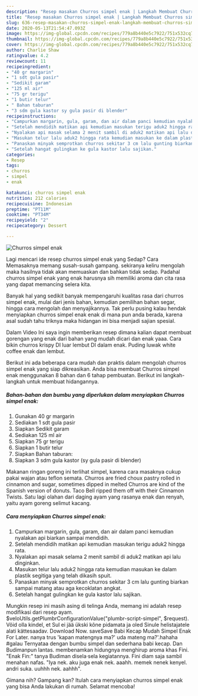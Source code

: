 ```yaml
---
description: "Resep masakan Churros simpel enak | Langkah Membuat Churros simpel enak Yang Enak Dan Mudah"
title: "Resep masakan Churros simpel enak | Langkah Membuat Churros simpel enak Yang Enak Dan Mudah"
slug: 636-resep-masakan-churros-simpel-enak-langkah-membuat-churros-simpel-enak-yang-enak-dan-mudah
date: 2020-05-13T21:54:47.093Z
image: https://img-global.cpcdn.com/recipes/779a8b440e5c7922/751x532cq70/churros-simpel-enak-foto-resep-utama.jpg
thumbnail: https://img-global.cpcdn.com/recipes/779a8b440e5c7922/751x532cq70/churros-simpel-enak-foto-resep-utama.jpg
cover: https://img-global.cpcdn.com/recipes/779a8b440e5c7922/751x532cq70/churros-simpel-enak-foto-resep-utama.jpg
author: Charlie Shaw
ratingvalue: 4.2
reviewcount: 11
recipeingredient:
- "40 gr margarin"
- "1 sdt gula pasir"
- "Sedikit garam"
- "125 ml air"
- "75 gr terigu"
- "1 butir telur"
- " Bahan taburan"
- "3 sdm gula kastor sy gula pasir di blender"
recipeinstructions:
- "Campurkan margarin, gula, garam, dan air dalam panci kemudian nyalakan api biarkan sampai mendidih."
- "Setelah mendidih matikan api kemudian masukan terigu aduk2 hingga rata."
- "Nyalakan api masak selama 2 menit sambil di aduk2 matikan api lalu dinginkan."
- "Masukan telur lalu aduk2 hingga rata kemudian masukan ke dalam plastik segitiga yang telah dikasih spuit."
- "Panaskan minyak semprotkan churros sekitar 3 cm lalu gunting biarkan sampai matang atau aga kecoklatan angkat."
- "Setelah hangat gulingkan ke gula kastor lalu sajikan."
categories:
- Resep
tags:
- churros
- simpel
- enak

katakunci: churros simpel enak 
nutrition: 212 calories
recipecuisine: Indonesian
preptime: "PT11M"
cooktime: "PT34M"
recipeyield: "2"
recipecategory: Dessert

---
```



![Churros simpel enak](https://img-global.cpcdn.com/recipes/779a8b440e5c7922/751x532cq70/churros-simpel-enak-foto-resep-utama.jpg)

Lagi mencari ide resep churros simpel enak yang Sedap? Cara Memasaknya memang susah-susah gampang. sekiranya keliru mengolah maka hasilnya tidak akan memuaskan dan bahkan tidak sedap. Padahal churros simpel enak yang enak harusnya sih memiliki aroma dan cita rasa yang dapat memancing selera kita.

Banyak hal yang sedikit banyak mempengaruhi kualitas rasa dari churros simpel enak, mulai dari jenis bahan, kemudian pemilihan bahan segar, hingga cara mengolah dan menyajikannya. Tak perlu pusing kalau hendak menyiapkan churros simpel enak enak di mana pun anda berada, karena asal sudah tahu triknya maka hidangan ini bisa menjadi sajian spesial.

Dalam Video Ini saya ingin memberikan resep dimana kalian dapat membuat gorengan yang enak dari bahan yang mudah dicari dan enak yaaa. Cara bikin churros krispy DI luar lembut DI dalam enak. Puding luwak white coffee enak dan lembut.


Berikut ini ada beberapa cara mudah dan praktis dalam mengolah churros simpel enak yang siap dikreasikan. Anda bisa membuat Churros simpel enak menggunakan 8 bahan dan 6 tahap pembuatan. Berikut ini langkah-langkah untuk membuat hidangannya.

<!--inarticleads1-->

##### Bahan-bahan dan bumbu yang diperlukan dalam menyiapkan Churros simpel enak:

1. Gunakan 40 gr margarin
1. Sediakan 1 sdt gula pasir
1. Siapkan Sedikit garam
1. Sediakan 125 ml air
1. Siapkan 75 gr terigu
1. Siapkan 1 butir telur
1. Siapkan  Bahan taburan:
1. Siapkan 3 sdm gula kastor (sy gula pasir di blender)


Makanan ringan goreng ini terlihat simpel, karena cara masaknya cukup pakai wajan atau teflon semata. Churros are fried choux pastry rolled in cinnamon and sugar, sometimes dipped in melted Churros are kind of the Spanish version of donuts. Taco Bell ripped them off with their Cinnamon Twists. Satu lagi olahan dari daging ayam yang rasanya enak dan renyah, yaitu ayam goreng selimut kacang. 

<!--inarticleads2-->

##### Cara menyiapkan Churros simpel enak:

1. Campurkan margarin, gula, garam, dan air dalam panci kemudian nyalakan api biarkan sampai mendidih.
1. Setelah mendidih matikan api kemudian masukan terigu aduk2 hingga rata.
1. Nyalakan api masak selama 2 menit sambil di aduk2 matikan api lalu dinginkan.
1. Masukan telur lalu aduk2 hingga rata kemudian masukan ke dalam plastik segitiga yang telah dikasih spuit.
1. Panaskan minyak semprotkan churros sekitar 3 cm lalu gunting biarkan sampai matang atau aga kecoklatan angkat.
1. Setelah hangat gulingkan ke gula kastor lalu sajikan.


Mungkin resep ini masih asing di telinga Anda, memang ini adalah resep modifikasi dari resep ayam. $veloUtils.getPlumbrConfigurationValue(&#34;plumbr-script-simpel&#34;, $request). Võid olla kindel, et Sul ei jää ükski kõne pidamata ja oled Sinule helistajatele alati kättesaadav. Download Now. saveSave Babi Kecap Mudah Simpel Enak For Later. nanya trus &#39;kapan matengnya ma?&#39; uda mateng ma?&#39;.hahaha #galau Ternyataa dengan bumbu simpel dan sederhana babi kecap. Dan Budimanpun lantas. membenamkan hidungnya menghirup aroma khas Fini. &#34;Enak Fin:&#34; tanya Budiman disela·sela kegiatannya. Fini diam saja sambil menahan nafas. &#34;Iya nek. aku juga enak nek. aaahh. memek nenek kenyel. andri suka. uuhhh nek. aahhh&#34;. 

Gimana nih? Gampang kan? Itulah cara menyiapkan churros simpel enak yang bisa Anda lakukan di rumah. Selamat mencoba!
